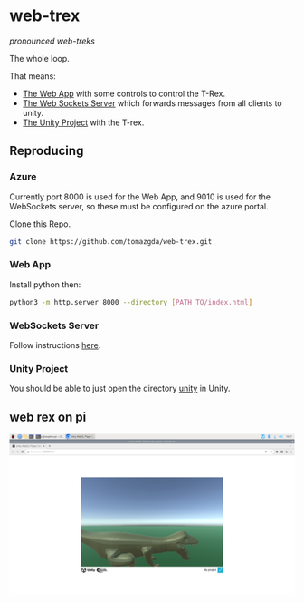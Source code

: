 # web-trex
*pronounced web-treks*

The whole loop.

That means: 
- [The Web App](./client) with some controls to control the T-Rex.
- [The Web Sockets Server](./server) which forwards messages from all clients to unity.
- [The Unity Project](./unity) with the T-rex.

## Reproducing

### Azure
Currently port 8000 is used for the Web App, and 9010 is used for the WebSockets server, so these must be configured on the azure portal.

Clone this Repo.
```bash
git clone https://github.com/tomazgda/web-trex.git
```
### Web App
Install python then:
```bash
python3 -m http.server 8000 --directory [PATH_TO/index.html]
```
### WebSockets Server
Follow instructions [here](./server).

### Unity Project
You should be able to just open the directory [unity](./unity) in Unity.

## web rex on pi
![rex](./rex-on-pi.png)


